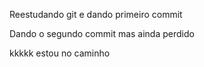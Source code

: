 Reestudando git e dando primeiro commit

Dando o segundo commit mas ainda perdido

kkkkk
estou no caminho
